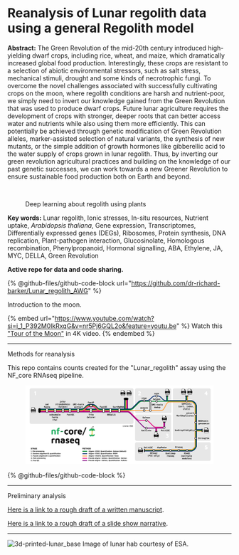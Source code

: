 # Reanalysis of Lunar regolith data using a general Regolith model

**Abstract:** The Green Revolution of the mid-20th century introduced high-yielding dwarf crops, including rice, wheat, and maize, which dramatically increased global food production. Interestingly, these crops are resistant to a selection of abiotic environmental stressors, such as salt stress, mechanical stimuli, drought and some kinds of necrotrophic fungi. To overcome the novel challenges associated with successfully cultivating crops on the moon, where regolith conditions are harsh and nutrient-poor, we simply need to invert our knowledge gained from the Green Revolution that was used to produce dwarf crops. Future lunar agriculture requires the development of crops with stronger, deeper roots that can better access water and nutrients while also using them more efficiently. This can potentially be achieved through genetic modification of Green Revolution alleles, marker-assisted selection of natural variants, the synthesis of new mutants, or the simple addition of growth hormones like gibberellic acid to the water supply of crops grown in lunar regolith. Thus, by inverting our green revolution agricultural practices and building on the knowledge of our past genetic successes, we can work towards a new Greener Revolution to ensure sustainable food production both on Earth and beyond.

<figure><img src="https://github.com/dr-richard-barker/Lunar_regolith_deeplearning/assets/8679982/3f17413c-2c34-408a-803a-024d78bb2d02" alt=""><figcaption><p>Deep learning about regolith using plants</p></figcaption></figure>

**Key words:** Lunar regolith, Ionic stresses, In-situ resources, Nutrient uptake, _Arabidopsis thaliana_, Gene expression, Transcriptomes, Differentially expressed genes (DEGs), Ribosomes, Protein synthesis, DNA replication, Plant-pathogen interaction, Glucosinolate, Homologous recombination, Phenylpropanoid, Hormonal signalling, ABA, Ethylene, JA, MYC, DELLA, Green Revolution

**Active repo for data and code sharing.**

{% @github-files/github-code-block url="https://github.com/dr-richard-barker/Lunar_regolith_AWG" %}

Introduction to the moon.

{% embed url="https://www.youtube.com/watch?si=i_1_P392M0lkRxqG&v=nr5Pj6GQL2o&feature=youtu.be" %}
Watch this ["Tour of the Moon"](https://youtu.be/nr5Pj6GQL2o?si=i\_1\_P392M0lkRxqG) in 4K video.
{% endembed %}

***

Methods for reanalysis

This repo contains counts created for the "Lunar\_regolith" assay using the NF\_core RNAseq pipeline.

<figure><img src=".gitbook/assets/image.png" alt=""><figcaption></figcaption></figure>

{% @github-files/github-code-block %}

***

Preliminary analysis

[Here is a link to a rough draft of a written manuscript](https://docs.google.com/document/d/1-np5DNb4gzrFckPqts1aCl-zTZpZt98fSMhH4DehIKQ/edit?usp=sharing).

[Here is a link to a rough draft of a slide show narrative](https://docs.google.com/presentation/d/1a\_\_b4exPY8by33kcYLlLfEo\_rVxcj7CM7w\_\_xbTRThE/edit?usp=sharing).



***



![3d-printed-lunar\_base Image of lunar hab courtesy of ESA.](https://github.com/dr-richard-barker/Lunar\_regolith\_deeplearning/assets/8679982/8ef677e4-5b39-46b2-9467-eaabcd633e7b)

